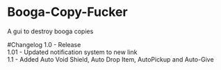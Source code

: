 # Booga-Copy-Fucker
A gui to destroy booga copies

#Changelog
1.0 - Release                                                                                                                                              
1.01 - Updated notification system to new link                                                                                     
1.1 - Added Auto Void Shield, Auto Drop Item, AutoPickup and Auto-Give                                   

